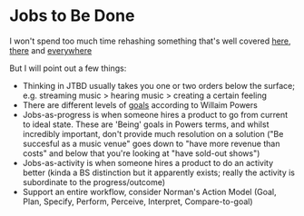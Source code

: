 # Jobs to Be Done

I won't spend too much time rehashing something that's well covered [here](https://hbr.org/2016/09/know-your-customers-jobs-to-be-done), [there](https://www.thrv.com/jobs-to-be-done) and [everywhere](https://jtbd.info/know-the-two-very-different-interpretations-of-jobs-to-be-done-5a18b748bd89)

But I will point out a few things:
- Thinking in JTBD usually takes you one or two orders below the surface; e.g. streaming music > hearing music > creating a certain feeling
- There are different levels of [goals](https://miro.medium.com/max/1050/1*EJJF0hAmRjhcvVOIguZ-Qw.jpeg) according to Willaim Powers
- Jobs-as-progress is when someone hires a product to go from current to ideal state. These are 'Being' goals in Powers terms, and whilst incredibly important, don't provide much resolution on a solution ("Be succesful as a music venue" goes down to "have more revenue than costs" and below that you're looking at "have sold-out shows")
- Jobs-as-activity is when someone hires a product to do an activity better (kinda a BS distinction but it apparently exists; really the activity is subordinate to the progress/outcome)
- Support an entire workflow, consider Norman's Action Model (Goal, Plan, Specify, Perform, Perceive, Interpret, Compare-to-goal)